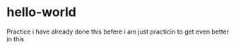 # hello-world
Practice i have already done this befere i am just practicin to get even better in this 
